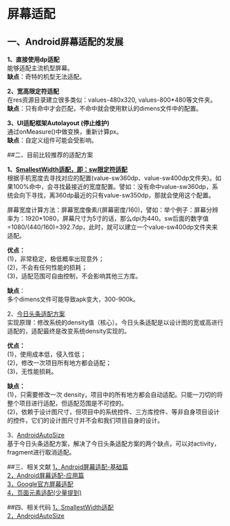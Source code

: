 # 屏幕适配

## 一、Android屏幕适配的发展    
**1、直接使用dp适配**  
   能够适配主流机型屏幕。  
	**缺点**：奇特的机型无法适配。

**2、宽高限定符适配**  
	在res资源目录建立很多类似：values-480x320, values-800*480等文件夹。  
	**缺点**：只有命中才会匹配，不命中就会使用默认的dimens文件中的配置。  
	
**3、UI适配框架Autolayout (停止维护)**  
	通过onMeasure()中做变换，重新计算px。  
	**缺点**：自定义组件可能会受影响。  
		
##二、目前比较推荐的适配方案

**1、[SmallestWidth适配，即：sw限定符适配](https://juejin.im/post/5ae9cc3a5188253dc612842b)**   
根据手机宽度去寻找对应的配置(value-sw360dp、value-sw400dp文件夹)。如果100%命中，会寻找最接近的宽度配置。譬如：没有命中value-sw360dp，系统会向下寻找，离360dp最近的只有value-sw350dp，那就会使用这个配置。  

屏幕宽度计算方法：屏幕宽度像素/(屏幕密度/160)，譬如：举个例子：屏幕分辨率为：1920*1080，屏幕尺寸为5寸的话，那么dpi为440。sw后面的数字值=1080/(440/160)=392.7dp，此时，就可以建立一个value-sw400dp文件夹来适配。

**优点：**    
(1)，非常稳定，极低概率出现意外；  
(2)，不会有任何性能的损耗；   
(3)，适配范围可自由控制，不会影响其他三方库。  
 
**缺点**：  
多个dimens文件可能导致apk变大，300-900k。
			
2、[今日头条适配方案](https://mp.weixin.qq.com/s/d9QCoBP6kV9VSWvVldVVwA)  
实现原理：修改系统的density值（核心）。今日头条适配是以设计图的宽或高进行适配的，适配最终是改变系统density实现的。  

**优点：**  
(1)，使用成本低，侵入性低；  
(2)，修改一次项目所有地方都会适配；  
(3)，无性能损耗。  
				
**缺点：**    
(1)，只需要修改一次 density，项目中的所有地方都会自动适配。只能一刀切的将整个项目进行适配，但适配范围是不可控的。   
(2)，依赖于设计图尺寸，但项目中的系统控件、三方库控件、等非自身项目设计的控件，它们的设计图尺寸并不会和我们项目自身的设计。  
		
3、[AndroidAutoSize](https://github.com/JessYanCoding/AndroidAutoSize)   
 基于今日头条适配方案，解决了今日头条适配方案的两个缺点，可以对activity，fragment进行取消适配。  


##三、相关文献
[1，Android屏幕适配-基础篇](https://www.jianshu.com/p/fa65a27141eb)  
[2，Android屏幕适配-应用篇](https://www.jianshu.com/p/337c47721690)  
[3，Google官方屏幕适配](https://developer.android.com/guide/practices/screens_support)  
[4，页面元素适配(少量提到)](https://www.jianshu.com/p/6319e43572fa)


##四、相关代码
[1，SmallestWidth适配](https://github.com/ladingwu/dimens_sw)  
[2，AndroidAutoSize](https://github.com/JessYanCoding/AndroidAutoSize)  
